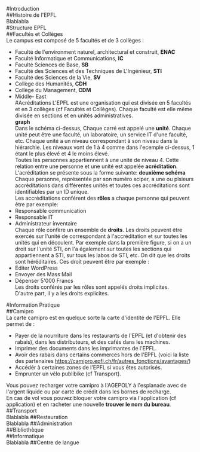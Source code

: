 #Introduction  
##Histoire de l'EPFL  
Blablabla  
#Structure EPFL  
##Facultés et Collèges  
Le campus est composé de 5 facultés et de 3 collèges :  
- Faculté de l'environment naturel, architectural et construit, **ENAC**  
- Faculté Informatique et Communications, **IC**  
- Faculté Sciences de Base, **SB**  
- Faculté des Sciences et des Techniques de L'Ingénieur, **STI**  
- Faculté des Sciences de la Vie, **SV**  
- Collège des Humanités, **CDH**  
- Collège du Management, **CDM**  
- Middle- East  
#Acréditations
L'EPFL est une organisation qui est divisée en 5 facultés et en 3 collèges (cf Facultés et Collèges). Chaque faculté est elle même divisée en sections et en unités administratives.   
**graph**  
Dans le schéma ci-dessus, Chaque carré est appelé une **unité**. Chaque unité peut être une faculté, un laboratoire, un service IT d'une faculté, etc. Chaque unité a un niveau correspondant à son niveau dans la hiérarchie. Les niveaux vont de 1 à 4 comme dans l'ecemple ci-dessus, 1 étant le plus élevé et 4 le moins élevé.  
Toutes les personnes appartiennent à une unité de niveau 4. Cette relation entre une personne et une unité est appelée **acréditation**.  
L'acréditation se présente sous la forme suivante: 
**deuxième schéma**
Chaque personne, représentée par son numéro sciper, a une ou plsieurs accréditations dans différentes unités et toutes ces accréditations sont identifiables par un ID unique.  
Les accréditations conférent des **rôles** a chaque personne qui peuvent être par exemple:  
- Responsable communication  
- Responsable IT  
- Administrateur inventaire  
Chaque rôle confère un ensemble de **droits**. Les droits peuvent être exercés sur l'unité de correspondant à l'accréditation et sur toutes les unités qui en découlent. Par exemple dans la première figure, si on a un droit sur l'unité STI, on l'a également sur toutes les sections qui appartiennent a STI, sur tous les labos de STI, etc. On dit que les droits sont héréditaires. Ces droit peuvent être par exemple :    
- Editer WordPress  
- Envoyer des Mass Mail 
- Dépenser 5'000 Francs  
Les droits conférés par les rôles sont appelés droits implicites.  
D'autre part, il y a les droits explicites.     

#Information Pratique  
##Camipro  
La carte camipro est en quelque sorte la carte d'identité de l'EPFL. Elle permet de :  
- Payer de la nourriture dans les restaurants de l'EPFL (et d'obtenir des rabais), dans les distributeurs, et des cafés dans les machines.  
- Imprimer des documents dans les imprimantes de l'EPFL.  
- Avoir des rabais dans certains commerces hors de l'EPFL (voici la liste des partenaires <https://camipro.epfl.ch/fr/autres_fonctions/avantages/>)  
- Accédér à certaines zones de l'EPFL si vous êtes autorisés.  
- Emprunter un vélo publibike (cf Transport).  

Vous pouvez recharger votre camipro à l'AGEPOLY à l'esplanade avec de l'argent liquide ou par carte de crédit dans les bornes de recharge.  
En cas de vol vous pouvez bloquer votre camipro via l'application (cf application) et en racheter une nouvelle **trouver le nom du bureau**.  
##Transport  
Blablabla
##Restauration  
Blablabla
##Administration  
##Bibliothèque  
##Informatique  
Blablabla
##Centre de langue  





